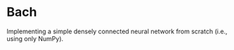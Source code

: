 # Bach
Implementing a simple densely connected neural network from scratch (i.e., using only NumPy).
